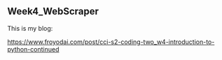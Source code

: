 ## Week4_WebScraper

This is my blog:

https://www.froyodai.com/post/cci-s2-coding-two_w4-introduction-to-python-continued
